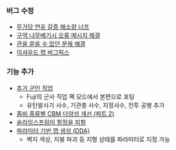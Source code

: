 ### 버그 수정

- [무가당 연유 갈증 해소량 너프](https://github.com/cataclysmbnteam/Cataclysm-BN/pull/3789)
- [구역 나무베기시 오류 메시지 해결](https://github.com/cataclysmbnteam/Cataclysm-BN/pull/3801)
- [관을 묻을 수 없던 문제 해결](https://github.com/cataclysmbnteam/Cataclysm-BN/pull/3793)
- [이셔우드 맵 버그픽스](https://github.com/cataclysmbnteam/Cataclysm-BN/pull/3802)

### 기능 추가

- [추가 군인 직업](https://github.com/cataclysmbnteam/Cataclysm-BN/pull/3783)
  - Fuji의 군사 직업 팩 모드에서 본편으로 포팅
  - 유탄발사기 사수, 기관총 사수, 지정사수, 전투 공병 추가
- [좀비 종류별 CBM 다양성 개선 (파트 2)](https://github.com/cataclysmbnteam/Cataclysm-BN/pull/3781)
- [슬라임스프링이 함정을 피함](https://github.com/cataclysmbnteam/Cataclysm-BN/pull/3795)
- [파라미터 기반 맵 생성 (DDA)](https://github.com/cataclysmbnteam/Cataclysm-BN/pull/3780)
  - 벽지 색상, 지붕 파괴 등 지형 상태를 파라미터로 지정 가능
